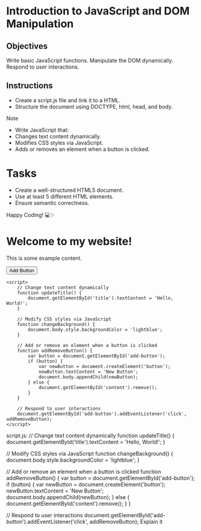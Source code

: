 # Introduction to JavaScript and DOM Manipulation

## Objectives

Write basic JavaScript functions.
Manipulate the DOM dynamically.
Respond to user interactions.

## Instructions

- Create a script.js file and link it to a HTML.
- Structure the document using DOCTYPE, html, head, and body.

>[!NOTE]
>  - Write JavaScript that:
>  - Changes text content dynamically.
>  - Modifies CSS styles via JavaScript.
>  - Adds or removes an element when a button is clicked.


# Tasks
- Create a well-structured HTML5 document.
- Use at least 5 different HTML elements.
- Ensure semantic correctness.

Happy Coding! 💻✨
<!DOCTYPE html>
<html>
<head>
    <title>Basic JavaScript Example</title>
    <script src="script.js"></script>
</head>
<body>
    <h1 id="title">Welcome to my website!</h1>
    <p id="content">This is some example content.</p>
    <button id="add-button">Add Button</button>

    <script>
        // Change text content dynamically
        function updateTitle() {
            document.getElementById('title').textContent = 'Hello, World!';
        }

        // Modify CSS styles via JavaScript
        function changeBackground() {
            document.body.style.backgroundColor = 'lightblue';
        }

        // Add or remove an element when a button is clicked
        function addRemoveButton() {
            var button = document.getElementById('add-button');
            if (button) {
                var newButton = document.createElement('button');
                newButton.textContent = 'New Button';
                document.body.appendChild(newButton);
            } else {
                document.getElementById('content').remove();
            }
        }

        // Respond to user interactions
        document.getElementById('add-button').addEventListener('click', addRemoveButton);
    </script>
</body>
</html>
script.js:
// Change text content dynamically
function updateTitle() {
    document.getElementById('title').textContent = 'Hello, World!';
}

// Modify CSS styles via JavaScript
function changeBackground() {
    document.body.style.backgroundColor = 'lightblue';
}

// Add or remove an element when a button is clicked
function addRemoveButton() {
    var button = document.getElementById('add-button');
    if (button) {
        var newButton = document.createElement('button');
        newButton.textContent = 'New Button';
        document.body.appendChild(newButton);
    } else {
        document.getElementById('content').remove();
    }
}

// Respond to user interactions
document.getElementById('add-button').addEventListener('click', addRemoveButton);
Explain it

